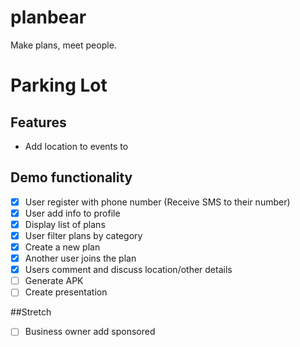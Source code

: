 # planbear
Make plans, meet people.

# Parking Lot

## Features

- Add location to events to 

## Demo functionality

- [x] User register with phone number (Receive SMS to their number)
- [x] User add info to profile
- [x] Display list of plans
- [x] User filter plans by category
- [x] Create a new plan
- [x] Another user joins the plan
- [x] Users comment and discuss location/other details
- [ ] Generate APK
- [ ] Create presentation

##Stretch
- [ ] Business owner add sponsored